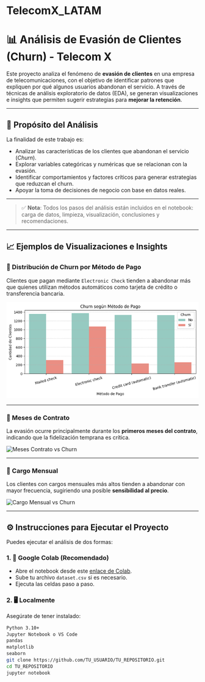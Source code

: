 # TelecomX_LATAM
# 📊 Análisis de Evasión de Clientes (Churn) - Telecom X

Este proyecto analiza el fenómeno de **evasión de clientes** en una empresa de telecomunicaciones, con el objetivo de identificar patrones que expliquen por qué algunos usuarios abandonan el servicio. A través de técnicas de análisis exploratorio de datos (EDA), se generan visualizaciones e insights que permiten sugerir estrategias para **mejorar la retención**.

---

## 🎯 Propósito del Análisis

La finalidad de este trabajo es:
- Analizar las características de los clientes que abandonan el servicio (*Churn*).
- Explorar variables categóricas y numéricas que se relacionan con la evasión.
- Identificar comportamientos y factores críticos para generar estrategias que reduzcan el churn.
- Apoyar la toma de decisiones de negocio con base en datos reales.

---


> ✅ **Nota**: Todos los pasos del análisis están incluidos en el notebook: carga de datos, limpieza, visualización, conclusiones y recomendaciones.

---

## 📈 Ejemplos de Visualizaciones e Insights

### 🔹 Distribución de Churn por Método de Pago
Clientes que pagan mediante `Electronic Check` tienden a abandonar más que quienes utilizan métodos automáticos como tarjeta de crédito o transferencia bancaria.

![Método de Pago vs Churn](https://github.com/Lizett23/TelecomX_LATAM/blob/main/Churn_metodo.png)

---

### 🔹 Meses de Contrato
La evasión ocurre principalmente durante los **primeros meses del contrato**, indicando que la fidelización temprana es crítica.

![Meses Contrato vs Churn](img/meses_contrato.png)

---

### 🔹 Cargo Mensual
Los clientes con cargos mensuales más altos tienden a abandonar con mayor frecuencia, sugiriendo una posible **sensibilidad al precio**.

![Cargo Mensual vs Churn](img/cargo_mensual.png)

---

## ⚙️ Instrucciones para Ejecutar el Proyecto

Puedes ejecutar el análisis de dos formas:

### 1. 🔗 Google Colab (Recomendado)
- Abre el notebook desde este [enlace de Colab](https://colab.research.google.com/).
- Sube tu archivo `dataset.csv` si es necesario.
- Ejecuta las celdas paso a paso.

### 2. 🖥️ Localmente
Asegúrate de tener instalado:

```bash
Python 3.10+
Jupyter Notebook o VS Code
pandas
matplotlib
seaborn
git clone https://github.com/TU_USUARIO/TU_REPOSITORIO.git
cd TU_REPOSITORIO
jupyter notebook

